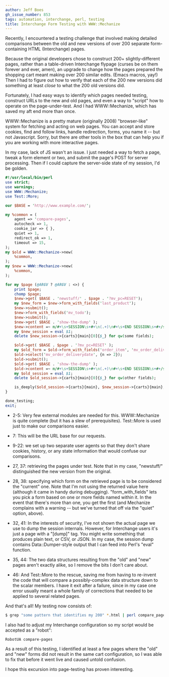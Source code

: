 ```yaml
---
author: Jeff Boes
gh_issue_number: 853
tags: automation, interchange, perl, testing
title: Interchange Form Testing with WWW::Mechanize
---
```




Recently, I encountered a testing challenge that involved making detailed comparisons between the old and new versions of over 200 separate form-containing HTML (Interchange) pages.

Because the original developers chose to construct 200+ slightly-different pages, rather than a table-driven Interchange flypage (curses be on them forever and ever, amen), an upgrade to change how the pages prepared the shopping cart meant making over 200 similar edits. (Emacs macros, yay!) Then I had to figure out how to verify that each of the 200 new versions did something at least *close* to what the 200 old versions did.

Fortunately, I had easy ways to identify which pages needed testing, construct URLs to the new and old pages, and even a way to "script" how to operate on the page-under-test. And I had WWW::Mechanize, which has saved my aft end more than once.

WWW::Mechanize is a pretty mature (originally 2008) "browser-like" system for fetching and acting on web pages. You can accept and store cookies, find and follow links, handle redirection, forms, you name it -- but not Javascript. Sorry, but there are other tools in the box that can help you if you are working with more interactive pages.

In my case, lack of JS wasn't an issue. I just needed a way to fetch a page, tweak a form element or two, and submit the page's POST for server processing. Then if I could capture the server-side state of my session, I'd be golden.

```perl
#!/usr/local/bin/perl
use strict;
use warnings;
use WWW::Mechanize;
use Test::More;

our $BASE = 'http://www.example.com/';

my %common = (
    agent => 'compare-pages',
    autocheck => 1,
    cookie_jar => { },
    quiet => 1,
    redirect_ok => 1,
    timeout => 15,
);
my $old = WWW::Mechanize->new(
    %common,
);
my $new = WWW::Mechanize->new(
    %common,
);

for my $page (@ARGV ? @ARGV : <>) {
    print $page;
    chomp $page;
    $new->get( $BASE . 'newstuff/' . $page . '?mv_pc=RESET');
    my $new_form = $new->form_with_fields('last_product');
    $new->submit();
    $new->form_with_fields('mv_todo');
    $new->submit();
    $new->get( $BASE . 'show-the-dump' );
    $new->content =~ m/#+\s+SESSION\s+#+\n(.+)\n#+\s+END SESSION\s+#+/s;
    my $new_session = eval $1;
    delete $new_session->{carts}{main}[0]{$_} for qw(some fields);

    $old->get( $BASE . $page . '?mv_pc=RESET' );
    my $old_form = $old->form_with_fields('order_item', 'mv_order_deliverydate');
    $old->select('mv_order_deliverydate', {n => 2});
    $old->submit();
    $old->get( $BASE . 'show-the-dump' );
    $old->content =~ m/#+\s+SESSION\s+#+\n(.+)\n#+\s+END SESSION\s+#+/s;
    my $old_session = eval $1;
    delete $old_session->{carts}{main}[0]{$_} for qw(other fields);

    is_deeply($old_session->{carts}{main}, $new_session->{carts}{main}, "$page : carts match") or exit;
}

done_testing;
exit;
```

- 2-5: Very few external modules are needed for this. WWW::Mechanize is quite complete (but it has a slew of prerequisites). Test::More is used just to make our comparisons easier.

- 7: This will be the URL base for our requests.
- 9-22: we set up two separate user agents so that they don't share cookies, history, or any state information that would confuse our comparisons.
- 27, 37: retrieving the pages under test. Note that in my case, "newstuff/" distinguished the new version from the original.
- 28, 38: specifying which form on the retrieved page is to be considered the "current" one. Note that I'm not using the returned value here (although it came in handy during debugging). "form_with_fields" lets you pick a form based on one or more fields named within it. In the event that there's more than one, you get the first (and Mechanize complains with a warning -- but we've turned that off via the "quiet" option, above).
- 32, 41: In the interests of security, I've not shown the actual page we use to dump the session internals. However, for Interchange users it's just a page with a "[dump]" tag. You might write something that produces plain text, or CSV, or JSON. In my case, the session dump contains Data::Dumper-style output that I can feed into Perl's "eval" function.
- 35, 44: The two data structures resulting from the "old" and "new" pages aren't exactly alike, so I remove the bits I don't care about.
- 46: And Test::More to the rescue, saving me from having to re-invent the code that will compare a possibly-complex data structure down to the scalar members. I have it exit after a failure, since in my case one error usually meant a whole family of corrections that needed to be applied to several related pages.

And that's all! My testing now consists of:

```bash
$ grep "some pattern that identifies my 200" *.html | perl compare_pages.pl
```

I also had to adjust my Interchange configuration so my script would be accepted as a "robot":

```nohighlight
RobotUA compare-pages
```

As a result of this testing, I identified at least a few pages where the "old" and "new" forms did not result in the same cart configuration, so I was able to fix that before it went live and caused untold confusion.

I hope this excursion into page-testing has proven interesting.


